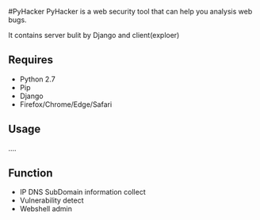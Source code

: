#PyHacker
PyHacker is a web security tool that can help you analysis web bugs.

It contains server bulit by Django and client(exploer)
## Requires

* Python 2.7
* Pip
* Django
* Firefox/Chrome/Edge/Safari

## Usage

....

## Function 
* IP DNS SubDomain information collect
* Vulnerability detect
* Webshell admin  

